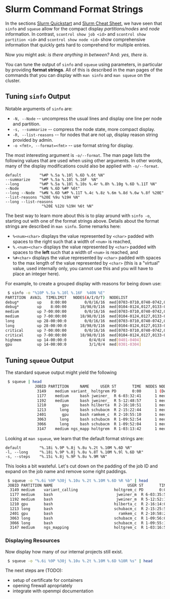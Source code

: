 # Slurm Command Format Strings

In the sections [Slurm Quickstart](quickstart.md) and [Slurm Cheat Sheet](cheat-sheet.md), we have seen that `sinfo` and `squeue` allow for the compact display *partitions/nodes* and *node* information.
In contrast, `scontrol show job <id>` and `scontrol show partition <id>` and `scontrol show node <id>` show comprehensive information that quickly gets hard to comprehend for multiple entries.

Now you might ask: *is there anything in between?*
And: *yes, there is*.

You can tune the output of `sinfo` and `squeue` using parameters, in particular by providing **format strings**.
All of this is described in the man pages of the commands that you can display with `man sinfo` and `man squeue` on the cluster.

## Tuning `sinfo` Output

Notable arguments of `sinfo` are:

- `-N, --Node` -- uncompress the usual lines and display one line per node and partition.
- `-s, --summarize` -- compress the node state, more compact display.
- `-R, --list-reasons` -- for nodes that are not *up*, display reason string provided by admin.
- `-o <fmt>, --format=<fmt>` -- use format string for display.

The most interesting argument is `-o/--format`.
The man page lists the following values that are used when using other arguments.
In other words, many of the display modifications could also be applied with `-o/--format`.

```
default        "%#P %.5a %.10l %.6D %.6t %N"
--summarize    "%#P %.5a %.10l %.16F  %N"
--long         "%#P %.5a %.10l %.10s %.4r %.8h %.10g %.6D %.11T %N"
--Node         "%#N %.6D %#P %6t"
--long --Node  "%#N %.6D %#P %.11T %.4c %.8z %.6m %.8d %.6w %.8f %20E"
--list-reasons "%20E %9u %19H %N"
--long --list-reasons
                "%20E %12U %19H %6t %N"
```

The best way to learn more about this is to play around with `sinfo -o`, starting out with one of the format strings above.
Details about the format strings are described in `man sinfo`.
Some remarks here:

- `%<num><char>` displays the value represented by `<char>` padded with spaces to the right such that a width of `<num>` is reached,
- `%.<num><char>` displays the value represented by `<char>` padded with spaces to the **left** such that a width of `<num>` is reached, and
- `%#<char>` displays the value represented by `<char>` padded with spaces to the max length of the value represented by `<char>` (this is a "virtual" value, used internally only, you cannot use this and you will have to place an integer here).

For example, to create a grouped display with reasons for being down use:

```bash
 $ sinfo -o "%10P %.5a %.10l %.16F  %40N %E"
PARTITION  AVAIL  TIMELIMIT   NODES(A/I/O/T)  NODELIST                                 REASON
debug*        up    8:00:00        0/0/16/16  med[0703-0710,0740-0742,0744-0745,0749,0 bogus node
debug*        up    8:00:00      18/98/0/116  med[0104-0124,0127,0133-0148,0151-0164,0 none
medium        up 7-00:00:00        0/0/16/16  med[0703-0710,0740-0742,0744-0745,0749,0 bogus node
medium        up 7-00:00:00      18/98/0/116  med[0104-0124,0127,0133-0148,0151-0164,0 none
long          up 28-00:00:0        0/0/16/16  med[0703-0710,0740-0742,0744-0745,0749,0 bogus node
long          up 28-00:00:0      18/98/0/116  med[0104-0124,0127,0133-0148,0151-0164,0 none
critical      up 7-00:00:00        0/0/16/16  med[0703-0710,0740-0742,0744-0745,0749,0 bogus node
critical      up 7-00:00:00      18/98/0/116  med[0104-0124,0127,0133-0148,0151-0164,0 none
highmem       up 14-00:00:0          0/4/0/4  med[0401-0404]                           none
gpu           up 14-00:00:0          3/1/0/4  med[0301-0304]                           none
```

## Tuning `squeue` Output

The standard squeue output might yield the following

```bash
 $ squeue | head
             JOBID PARTITION     NAME     USER ST       TIME  NODES NODELIST(REASON)
              3149    medium variant_ holtgrem PD       0:00      1 (Dependency)
              1177    medium     bash jweiner_  R 6-03:32:41      1 med0127
              1192    medium     bash jweiner_  R 5-12:48:57      1 med0127
              1210       gpu     bash hilberta  R 2-16:10:51      1 med0304
              1213      long     bash schubacm  R 2-15:22:44      1 med0127
              2401       gpu     bash ramkem_c  R 2-10:55:10      1 med0303
              3063      long     bash schubacm  R 1-09:52:54      1 med0127
              3066      long     bash schubacm  R 1-09:52:04      1 med0127
              3147    medium ngs_mapp holtgrem  R 1-03:13:42      1 med0148
```

Looking at `man squeue`, we learn that the default format strings are:

```
default        "%.18i %.9P %.8j %.8u %.2t %.10M %.6D %R"
-l, --long     "%.18i %.9P %.8j %.8u %.8T %.10M %.9l %.6D %R"
-s, --steps    "%.15i %.8j %.9P %.8u %.9M %N"
```

This looks a bit wasteful.
Let's cut down on the padding of the job ID and expand on the job name and remove some right paddings.

```bash
 $ squeue -o "%.6i %9P %30j %.10u %.2t %.10M %.6D %R %b" | head
 JOBID PARTITION NAME                                 USER ST       TIME  NODES NODELIST(REASON)
  3149 medium    variant_calling                holtgrem_c PD       0:00      1 (Dependency)
  1177 medium    bash                            jweiner_m  R 6-03:35:55      1 med0127
  1192 medium    bash                            jweiner_m  R 5-12:52:11      1 med0127
  1210 gpu       bash                           hilberta_c  R 2-16:14:05      1 med0304
  1213 long      bash                           schubacm_c  R 2-15:25:58      1 med0127
  2401 gpu       bash                             ramkem_c  R 2-10:58:24      1 med0303
  3063 long      bash                           schubacm_c  R 1-09:56:08      1 med0127
  3066 long      bash                           schubacm_c  R 1-09:55:18      1 med0127
  3147 medium    ngs_mapping                    holtgrem_c  R 1-03:16:56      1 med0148
```

### Displaying Resources

Now display how many of our internal projects still exist.

```bash
 $ squeue -o "%.6i %9P %30j %.10u %.2t %.10M %.6D %10R %s" | head
```

The next steps are (TODO):

- setup of certificate for containers
- opening firewall apropriately
- integrate with openmpi documentation